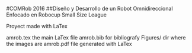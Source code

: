 #COMRob 2016
##Diseño y Desarrollo de un Robot Omnidireccional Enfocado en Robocup Small Size League

Proyect made with LaTex

amrob.tex 	the main LaTex file
amrob.bib 	for bibliografy
Figures/  	dir where the images are
amrob.pdf 	file generated with LaTex 


